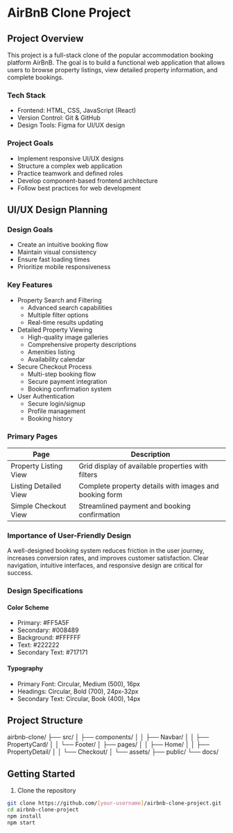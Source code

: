 # AirBnB Clone Project

## Project Overview
This project is a full-stack clone of the popular accommodation booking platform AirBnB. The goal is to build a functional web application that allows users to browse property listings, view detailed property information, and complete bookings.

### Tech Stack
* Frontend: HTML, CSS, JavaScript (React)
* Version Control: Git & GitHub
* Design Tools: Figma for UI/UX design

### Project Goals
* Implement responsive UI/UX designs
* Structure a complex web application
* Practice teamwork and defined roles
* Develop component-based frontend architecture
* Follow best practices for web development

## UI/UX Design Planning

### Design Goals
* Create an intuitive booking flow
* Maintain visual consistency
* Ensure fast loading times
* Prioritize mobile responsiveness

### Key Features
* Property Search and Filtering
  * Advanced search capabilities
  * Multiple filter options
  * Real-time results updating
* Detailed Property Viewing
  * High-quality image galleries
  * Comprehensive property descriptions
  * Amenities listing
  * Availability calendar
* Secure Checkout Process
  * Multi-step booking flow
  * Secure payment integration
  * Booking confirmation system
* User Authentication
  * Secure login/signup
  * Profile management
  * Booking history

### Primary Pages
| Page | Description |
|------|-------------|
| Property Listing View | Grid display of available properties with filters |
| Listing Detailed View | Complete property details with images and booking form |
| Simple Checkout View | Streamlined payment and booking confirmation |

### Importance of User-Friendly Design
A well-designed booking system reduces friction in the user journey, increases conversion rates, and improves customer satisfaction. Clear navigation, intuitive interfaces, and responsive design are critical for success.

### Design Specifications
#### Color Scheme
* Primary: #FF5A5F
* Secondary: #008489
* Background: #FFFFFF
* Text: #222222
* Secondary Text: #717171

#### Typography
* Primary Font: Circular, Medium (500), 16px
* Headings: Circular, Bold (700), 24px-32px
* Secondary Text: Circular, Book (400), 14px

## Project Structure
airbnb-clone/
├── src/
│   ├── components/
│   │   ├── Navbar/
│   │   ├── PropertyCard/
│   │   └── Footer/
│   ├── pages/
│   │   ├── Home/
│   │   ├── PropertyDetail/
│   │   └── Checkout/
│   └── assets/
├── public/
└── docs/

## Getting Started
1. Clone the repository
```bash
git clone https://github.com/[your-username]/airbnb-clone-project.git
cd airbnb-clone-project
npm install
npm start
